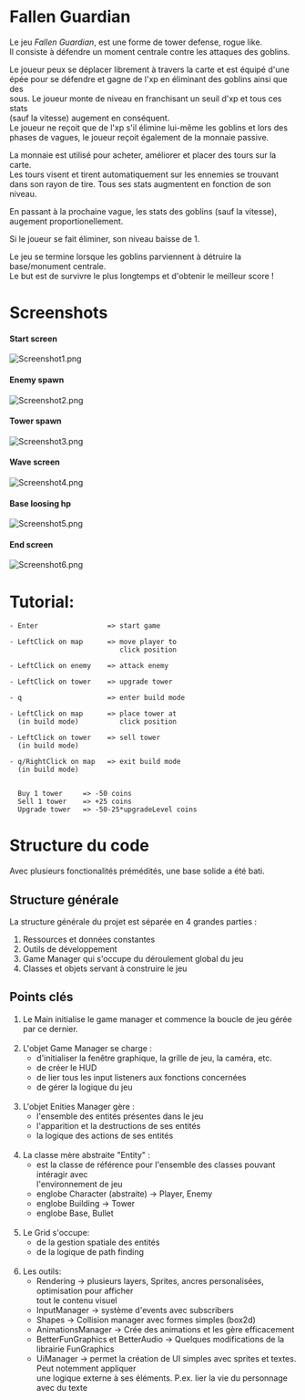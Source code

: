 # Fallen Guardian
Le jeu *Fallen Guardian*, est une forme de tower defense, rogue like. <br>
Il consiste à défendre un moment centrale contre les attaques des goblins.

Le joueur peux se déplacer librement à travers la carte et est équipé d'une<br>
épée pour se défendre et gagne de l'xp en éliminant des goblins ainsi que des<br>
sous. Le joueur monte de niveau en franchisant un seuil d'xp et tous ces stats<br>
(sauf la vitesse) augement en conséquent. <br>
Le joueur ne reçoit que de l'xp s'il élimine lui-même les goblins et lors des<br>
phases de vagues, le joueur reçoit également de la monnaie passive.

La monnaie est utilisé pour acheter, améliorer et placer des tours sur la carte. <br>
Les tours visent et tirent automatiquement sur les ennemies se trouvant <br>
dans son rayon de tire. Tous ses stats augmentent en fonction de son niveau.

En passant à la prochaine vague, les stats des goblins (sauf la vitesse), <br>
augement proportionellement.

Si le joueur se fait éliminer, son niveau baisse de 1.

Le jeu se termine lorsque les goblins parviennent à détruire la base/monument centrale. <br>
Le but est de survivre le plus longtemps et d'obtenir le meilleur score !

# Screenshots
#### Start screen
![Screenshot1.png](src%2Fres%2FScreenshots%2FScreenshot1.png)
#### Enemy spawn
![Screenshot2.png](src%2Fres%2FScreenshots%2FScreenshot2.png)
#### Tower spawn
![Screenshot3.png](src%2Fres%2FScreenshots%2FScreenshot3.png)
#### Wave screen
![Screenshot4.png](src%2Fres%2FScreenshots%2FScreenshot4.png)
#### Base loosing hp
![Screenshot5.png](src%2Fres%2FScreenshots%2FScreenshot5.png)
#### End screen
![Screenshot6.png](src%2Fres%2FScreenshots%2FScreenshot6.png)

# Tutorial:

    - Enter                 => start game

    - LeftClick on map      => move player to
                               click position

    - LeftClick on enemy    => attack enemy    

    - LeftClick on tower    => upgrade tower

    - q                     => enter build mode    

    - LeftClick on map      => place tower at
      (in build mode)          click position

    - LeftClick on tower    => sell tower
      (in build mode)

    - q/RightClick on map   => exit build mode
      (in build mode)
    

      Buy 1 tower     => -50 coins
      Sell 1 tower    => +25 coins
      Upgrade tower   => -50-25*upgradeLevel coins


# Structure du code
Avec plusieurs fonctionalités prémédités, une base solide a été bati.

## Structure générale
La structure générale du projet est séparée en 4 grandes parties : <br>
1) Ressources et données constantes
2) Outils de développement 
3) Game Manager qui s'occupe du déroulement global du jeu
4) Classes et objets servant à construire le jeu

## Points clés
1) Le Main initialise le game manager et commence la boucle de jeu gérée par ce dernier.
   <br><br>
2) L'objet Game Manager se charge :
   - d'initialiser la fenêtre graphique, la grille de jeu, la caméra, etc.
   - de créer le HUD
   - de lier tous les input listeners aux fonctions concernées
   - de gérer la logique du jeu
     <br><br>
3) L'objet Enities Manager gère :
   - l'ensemble des entités présentes dans le jeu
   - l'apparition et la destructions de ses entités
   - la logique des actions de ses entités
     <br><br>
4) La classe mère abstraite "Entity" :
    - est la classe de référence pour l'ensemble des classes pouvant intéragir avec <br>
    l'environnement de jeu
    - englobe Character (abstraite) -> Player, Enemy
    - englobe Building -> Tower
    - englobe Base, Bullet
      <br><br>
5) Le Grid s'occupe:
    - de la gestion spatiale des entités
    - de la logique de path finding
  <br><br>
6) Les outils:
    - Rendering -> plusieurs layers, Sprites, ancres personalisées, optimisation pour afficher <br>
    tout le contenu visuel
    - InputManager -> système d'events avec subscribers
    - Shapes -> Collision manager avec formes simples (box2d)
    - AnimationsManager -> Crée des animations et les gère efficacement
    - BetterFunGraphics et BetterAudio -> Quelques modifications de la librairie FunGraphics
    - UiManager -> permet la création de UI simples avec sprites et textes. Peut notemment appliquer <br>
    une logique externe à ses éléments. P.ex. lier la vie du personnage avec du texte

